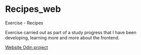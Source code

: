 # Recipes_web
Exercise - Recipes

Exercise carried out as part of a study progress that I have been developing, learning more and more about the frontend.

<a href="https://www.theodinproject.com/">Website Odin project</a>
